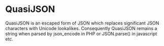 # QuasiJSON
QuasiJSON is an escaped form of JSON which replaces significant JSON characters with Unicode lookalikes. Consequently QuasiJSON remains a string when parsed by json_encode in PHP or JSON.parse() in javascript etc.
